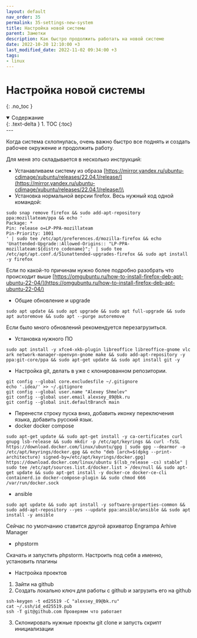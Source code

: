 ```yaml
---
layout: default
nav_order: 35
permalink: 35-settings-new-system
title: Настройка новой системы
parent: Заметки
description: Как быстро продолжить работать на новой системе 
date: 2022-10-20 12:10:00 +3
last_modified_date: 2022-11-02 09:34:00 +3
tags:
- linux
---
```


# Настройка новой системы
{: .no_toc }

<details open markdown="block">
  <summary>
    Содержание
  </summary>
  {: .text-delta }
1. TOC
{:toc}
</details>
---

Когда система схлопнулась, очень важно быстро все поднять и создать рабочее окружение и продолжить работу.

Для меня это складывается в несколько инструкций:

- Устанавливаем систему из образа [https://mirror.yandex.ru/ubuntu-cdimage/xubuntu/releases/22.04.1/release/](https://mirror.yandex.ru/ubuntu-cdimage/xubuntu/releases/22.04.1/release/)\
- Установка нормальной версии firefox. Весь нужный код одной командой:

```shell
sudo snap remove firefox && sudo add-apt-repository ppa:mozillateam/ppa && echo '
Package: *
Pin: release o=LP-PPA-mozillateam
Pin-Priority: 1001
' | sudo tee /etc/apt/preferences.d/mozilla-firefox && echo 'Unattended-Upgrade::Allowed-Origins:: "LP-PPA-mozillateam:${distro_codename}";' | sudo tee /etc/apt/apt.conf.d/51unattended-upgrades-firefox && sudo apt install -y firefox
```
Если по какой-то причинам нужно более подробно разобрать что происходит выше [https://omgubuntu.ru/how-to-install-firefox-deb-apt-ubuntu-22-04/](https://omgubuntu.ru/how-to-install-firefox-deb-apt-ubuntu-22-04/)

- Общие обновление и upgrade
```shell
sudo apt update && sudo apt upgrade && sudo apt full-upgrade && sudo apt autoremove && sudo apt --purge autoremove
```

Если было много обновлений рекомендуется перезагрузиться.

- Установка нужного ПО

```shell
sudo apt install -y xfce4-xkb-plugin libreoffice libreoffice-gnome vlc ark network-manager-openvpn-gnome make && sudo add-apt-repository -y ppa:git-core/ppa && sudo apt-get update && sudo apt install git -y
```

- Настройка git, делать в уже с клонированном репозитории.

```shell
git config --global core.excludesfile ~/.gitignore
echo '.idea/' >> ~/.gitignore
git config --global user.name "Alexey Shmelev"
git config --global user.email alexsey_89@bk.ru
git config --global init.defaultBranch main
```

- Перенести строку пуска вниз, добавить иконку переключения языка, добавить русский язык.
- docker docker compose

```shell
sudo apt-get update && sudo apt-get install -y ca-certificates curl gnupg lsb-release && sudo mkdir -p /etc/apt/keyrings && curl -fsSL https://download.docker.com/linux/ubuntu/gpg | sudo gpg --dearmor -o /etc/apt/keyrings/docker.gpg && echo "deb [arch=$(dpkg --print-architecture) signed-by=/etc/apt/keyrings/docker.gpg] https://download.docker.com/linux/ubuntu $(lsb_release -cs) stable" | sudo tee /etc/apt/sources.list.d/docker.list > /dev/null && sudo apt-get update && sudo apt-get install -y docker-ce docker-ce-cli containerd.io docker-compose-plugin && sudo chmod 666 /var/run/docker.sock
```

- ansible

```shell
sudo apt update && sudo apt install -y software-properties-common && sudo add-apt-repository --yes --update ppa:ansible/ansible && sudo apt install -y ansible
```

Сейчас по умолчанию ставится другой архиватор Engrampa Arhive Manager

- phpstorm

Скачать и запустить phpstorm. Настроить под себя а именно, установить плагины

- Настройка проектов

1. Зайти на github
2. Создать локально ключ для работы с github и загрузить его на github
```shell
ssh-keygen -t ed25519 -C "alexsey_89@bk.ru"
cat ~/.ssh/id_ed25519.pub
ssh -T git@github.com Проверяем что работает
```
3. Cклонировать нужные проекты git clone и запусть скрипт инициализации

